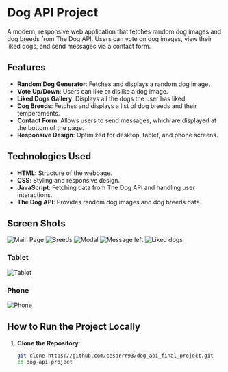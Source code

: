 # Dog API Project

A modern, responsive web application that fetches random dog images and dog breeds from The Dog API. Users can vote on dog images, view their liked dogs, and send messages via a contact form.

## Features

- **Random Dog Generator**: Fetches and displays a random dog image.
- **Vote Up/Down**: Users can like or dislike a dog image.
- **Liked Dogs Gallery**: Displays all the dogs the user has liked.
- **Dog Breeds**: Fetches and displays a list of dog breeds and their temperaments.
- **Contact Form**: Allows users to send messages, which are displayed at the bottom of the page.
- **Responsive Design**: Optimized for desktop, tablet, and phone screens.

## Technologies Used

- **HTML**: Structure of the webpage.
- **CSS**: Styling and responsive design.
- **JavaScript**: Fetching data from The Dog API and handling user interactions.
- **The Dog API**: Provides random dog images and dog breeds data.

## Screen Shots

![Main Page](<assets/images/screenshots/Screenshot 2025-02-13 at 12.37.43 PM.png>)
![Breeds](<assets/images/screenshots/Screenshot 2025-02-13 at 12.37.53 PM.png>)
![Modal](<assets/images/screenshots/Screenshot 2025-02-13 at 12.38.10 PM.png>)
![Message left](<assets/images/screenshots/Screenshot 2025-02-13 at 12.41.19 PM.png>)
![Liked dogs](<assets/images/screenshots/Screenshot 2025-02-13 at 12.38.30 PM.png>)

### Tablet

![Tablet](<assets/images/screenshots/Screenshot 2025-02-13 at 12.40.05 PM.png>)

### Phone

![Phone](<assets/images/screenshots/Screenshot 2025-02-13 at 12.40.34 PM.png>)
## How to Run the Project Locally

1. **Clone the Repository**:
   ```bash
   git clone https://github.com/cesarrr93/dog_api_final_project.git
   cd dog-api-project